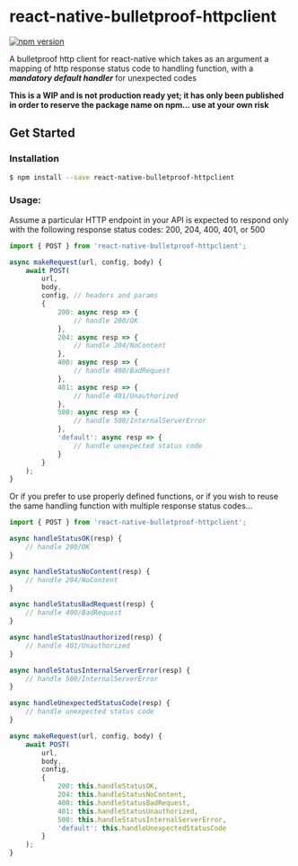 # react-native-bulletproof-httpclient

[![npm version](https://img.shields.io/npm/v/react-native-bulletproof-httpclient.svg?style=flat-square)](https://www.npmjs.org/package/react-native-bulletproof-httpclient)

A bulletproof http client for react-native which takes as an argument a mapping of http response status code to handling function, with a ***mandatory default handler*** for unexpected codes

**This is a WIP and is not production ready yet; it has only been published in order to reserve the package name on npm...  use at your own risk**

## Get Started

### Installation

```bash
$ npm install --save react-native-bulletproof-httpclient
```

### Usage:

Assume a particular HTTP endpoint in your API is expected to respond only with the following response status codes: 200, 204, 400, 401, or 500

```javascript
import { POST } from 'react-native-bulletproof-httpclient';

async makeRequest(url, config, body) {
	await POST(
		url,
		body,
		config, // headers and params
		{
			200: async resp => {
				// handle 200/OK
			},
			204: async resp => {
				// handle 204/NoContent
			},
			400: async resp => {
				// handle 400/BadRequest
			},
			401: async resp => {
				// handle 401/Unauthorized
			},
			500: async resp => {
				// handle 500/InternalServerError
			},
			'default': async resp => {
				// handle unexpected status code
			}
		}
	);
}
```

Or if you prefer to use properly defined functions, or if you wish to reuse the same handling function with multiple response status codes...

```javascript
import { POST } from 'react-native-bulletproof-httpclient';

async handleStatusOK(resp) {
	// handle 200/OK
}

async handleStatusNoContent(resp) {
	// handle 204/NoContent
}

async handleStatusBadRequest(resp) {
	// handle 400/BadRequest
}

async handleStatusUnauthorized(resp) {
	// handle 401/Unauthorized
}

async handleStatusInternalServerError(resp) {
	// handle 500/InternalServerError
}

async handleUnexpectedStatusCode(resp) {
	// handle unexpected status code
}

async makeRequest(url, config, body) {
	await POST(
		url,
		body,
		config,
		{
			200: this.handleStatusOK,
			204: this.handleStatusNoContent,
			400: this.handleStatusBadRequest,
			401: this.handleStatusUnauthorized,
			500: this.handleStatusInternalServerError,
			'default': this.handleUnexpectedStatusCode
		}
	);
}

```